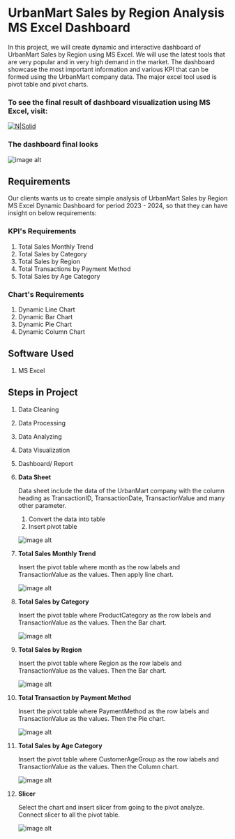 # UrbanMart Sales by Region Analysis MS Excel Dashboard

In this project, we will create dynamic and interactive dashboard of UrbanMart Sales by Region using MS Excel. We will use the latest tools that are very popular and in very high demand in the market. The dashboard showcase the most important information and various KPI that can be formed using the UrbanMart company data. The major excel tool used is pivot table and pivot charts.

### To see the final result of dashboard visualization using MS Excel, visit:

[![N|Solid](https://img.shields.io/badge/Microsoft_Excel-217346?style=for-the-badge&logo=microsoft-excel&logoColor=white)](https://1drv.ms/x/c/0650c4db5a26dd3c/IQQS_RV_r5KeRrQst9k7BbjhAR00GLIk-s5Oi9YHeV2CEZ4?em=2&AllowTyping=True&ActiveCell='Dashboard'!T17&wdHideGridlines=True&wdHideHeaders=True&wdInConfigurator=True&wdInConfigurator=True)

### The dashboard final looks 

 ![image alt](https://github.com/Biancaninna/MS-Excel-Interactive-Dashboard-Version-2-UrbanMart-Sales/blob/701cba138ecae0cb6525c11418eaf4af0c4c4ca3/MS%20Excel%20Interactive%20Dashboard%20Version%202.0.png)

## Requirements

Our clients wants us to create simple analysis of UrbanMart Sales by Region MS Excel Dynamic Dashboard for period 2023 - 2024, so that they can have insight on below requirements:

### KPI's Requirements
1. Total Sales Monthly Trend
2. Total Sales by Category
3. Total Sales by Region
3. Total Transactions by Payment Method
4. Total Sales by Age Category

### Chart's Requirements
1. Dynamic Line Chart
2. Dynamic Bar Chart
3. Dynamic Pie Chart
4. Dynamic Column Chart

## Software Used
1. MS Excel

## Steps in Project
1. Data Cleaning
2. Data Processing
3. Data Analyzing
4. Data Visualization
5. Dashboard/ Report

1. **Data Sheet**

    Data sheet include the data of the UrbanMart company with the column heading as TransactionID, TransactionDate, TransactionValue and many other parameter.

    1. Convert the data into table
    2. Insert pivot table 

    ![image alt](https://github.com/Biancaninna/MS-Excel-Interactive-Dashboard-Version-2-UrbanMart-Sales/blob/9c43de6b82b33462beaca7aa444309aa8cad9dfa/images/Data%20Source.png)

2. **Total Sales Monthly Trend**

    Insert the pivot table where month as the row labels and TransactionValue as the values. Then apply line chart.

    ![image alt](https://github.com/Biancaninna/MS-Excel-Interactive-Dashboard-Version-2-UrbanMart-Sales/blob/9c43de6b82b33462beaca7aa444309aa8cad9dfa/images/Total%20Sales%20Monthly%20Trend.png)

3. **Total Sales by Category**

    Insert the pivot table where ProductCategory as the row labels and TransactionValue as the values. Then the Bar chart.

   ![image alt](https://github.com/Biancaninna/MS-Excel-Interactive-Dashboard-Version-2-UrbanMart-Sales/blob/9c43de6b82b33462beaca7aa444309aa8cad9dfa/images/Total%20Sales%20by%20Category.png)

4. **Total Sales by Region**

    Insert the pivot table where Region as the row labels and TransactionValue as the values. Then the Bar chart.

   ![image alt](https://github.com/Biancaninna/MS-Excel-Interactive-Dashboard-Version-2-UrbanMart-Sales/blob/9c43de6b82b33462beaca7aa444309aa8cad9dfa/images/Total%20Sales%20by%20Region.png)

5. **Total Transaction by Payment Method**

    Insert the pivot table where PaymentMethod as the row labels and TransactionValue as the values. Then the Pie chart.

   ![image alt](https://github.com/Biancaninna/MS-Excel-Interactive-Dashboard-Version-2-UrbanMart-Sales/blob/9c43de6b82b33462beaca7aa444309aa8cad9dfa/images/Total%20Transaction%20by%20Payment%20Method.png)

5. **Total Sales by Age Category**

    Insert the pivot table where CustomerAgeGroup as the row labels and TransactionValue as the values. Then the Column chart.

   ![image alt](https://github.com/Biancaninna/MS-Excel-Interactive-Dashboard-Version-2-UrbanMart-Sales/blob/9c43de6b82b33462beaca7aa444309aa8cad9dfa/images/Total%20Sales%20by%20Age%20Category.png) 

6.  **Slicer**

    Select the chart and insert slicer from going to the pivot analyze. Connect slicer to all the pivot table.

    ![image alt](https://github.com/Biancaninna/MS-Excel-Interactive-Dashboard-Version-2-UrbanMart-Sales/blob/9c43de6b82b33462beaca7aa444309aa8cad9dfa/images/Slicer.png) 


